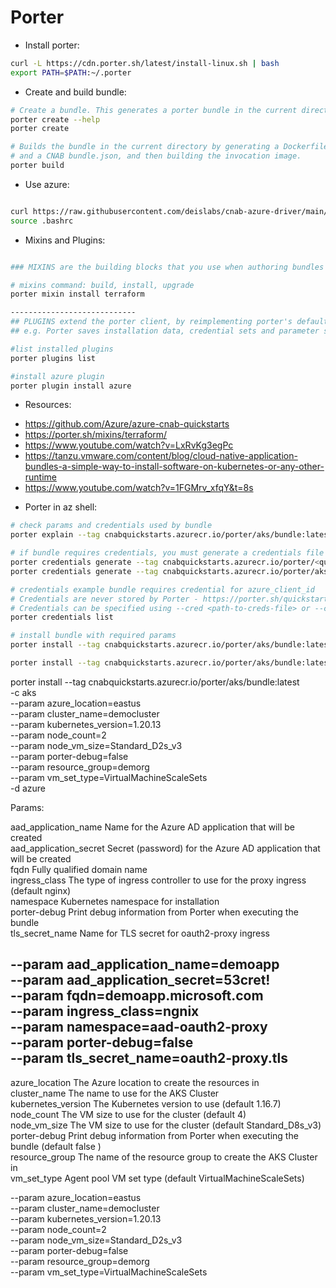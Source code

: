 
# Porter

* Install porter:
```bash
curl -L https://cdn.porter.sh/latest/install-linux.sh | bash
export PATH=$PATH:~/.porter
```
* Create and build bundle:

```bash
# Create a bundle. This generates a porter bundle in the current directory.
porter create --help
porter create

# Builds the bundle in the current directory by generating a Dockerfile 
# and a CNAB bundle.json, and then building the invocation image.
porter build
```
* Use azure:
```bash

curl https://raw.githubusercontent.com/deislabs/cnab-azure-driver/main/install-in-azure-cloudshell.sh |/bin/bash
source .bashrc
```

* Mixins and Plugins:

```bash

### MIXINS are the building blocks that you use when authoring bundles

# mixins command: build, install, upgrade
porter mixin install terraform

----------------------------
## PLUGINS extend the porter client, by reimplementing porter's default functionality 
## e.g. Porter saves installation data, credential sets and parameter sets using the local filesystem to ~/.porter by ### default. A plugin can change that behavior to save them to cloud storage instead

#list installed plugins 
porter plugins list

#install azure plugin
porter plugin install azure

```

* Resources:

- https://github.com/Azure/azure-cnab-quickstarts
- https://porter.sh/mixins/terraform/
- https://www.youtube.com/watch?v=LxRvKg3egPc
- https://tanzu.vmware.com/content/blog/cloud-native-application-bundles-a-simple-way-to-install-software-on-kubernetes-or-any-other-runtime
- https://www.youtube.com/watch?v=1FGMrv_xfqY&t=8s

* Porter in az shell:

```bash
# check params and credentials used by bundle
porter explain --tag cnabquickstarts.azurecr.io/porter/aks/bundle:latest

# if bundle requires credentials, you must generate a credentials file with the required values.
porter credentials generate --tag cnabquickstarts.azurecr.io/porter/<quickstart-name>/bundle:<quickstart-version>
porter credentials generate --tag cnabquickstarts.azurecr.io/porter/aks/bundle:latest

# credentials example bundle requires credential for azure_client_id
# Credentials are never stored by Porter - https://porter.sh/quickstart/credentials/
# Credentials can be specified using --cred <path-to-creds-file> or --cred <credentials_set_name>
porter credentials list

# install bundle with required params
porter install --tag cnabquickstarts.azurecr.io/porter/aks/bundle:latest -d azure -c 

porter install --tag cnabquickstarts.azurecr.io/porter/aks/bundle:latest --cred aks-aad-oauth-proxy -d azure --param aad_application_name=myapp --param aad_application_secret=53cret! --param fqdn=myapp.microsoft.com
```


porter install --tag cnabquickstarts.azurecr.io/porter/aks/bundle:latest \
-c aks \
--param azure_location=eastus \
--param cluster_name=democluster \
--param kubernetes_version=1.20.13 \
--param node_count=2 \
--param node_vm_size=Standard_D2s_v3 \
--param porter-debug=false \
--param resource_group=demorg \
--param vm_set_type=VirtualMachineScaleSets \
-d azure

Params:

aad_application_name     Name for the Azure AD application that will be created  
aad_application_secret   Secret (password) for the Azure AD application that will be created       
fqdn                     Fully qualified domain name                                           
ingress_class            The type of ingress controller to use for the proxy ingress   (default nginx)              
namespace                Kubernetes namespace for installation                                 
porter-debug             Print debug information from Porter when executing the bundle            
tls_secret_name          Name for TLS secret for oauth2-proxy ingress     

--param aad_application_name=demoapp \
--param aad_application_secret=53cret! \
--param fqdn=demoapp.microsoft.com \
--param ingress_class=ngnix \
--param namespace=aad-oauth2-proxy \
--param porter-debug=false \
--param tls_secret_name=oauth2-proxy.tls 
-------------------------------------------------------------------------------------------------------------------------------------------------
azure_location       The Azure location to create the resources in   
cluster_name         The name to use for the AKS Cluster                             
kubernetes_version   The Kubernetes version to use (default 1.16.7)               
node_count           The VM size to use for the cluster (default 4)                     
node_vm_size         The VM size to use for the cluster (default Standard_D8s_v3)
porter-debug         Print debug information from Porter when executing the bundle  (default false )  
resource_group       The name of the resource group to create the AKS Cluster in     
vm_set_type          Agent pool VM set type   (default    VirtualMachineScaleSets)

--param azure_location=eastus \
--param cluster_name=democluster \
--param kubernetes_version=1.20.13 \
--param node_count=2 \
--param node_vm_size=Standard_D2s_v3 \
--param porter-debug=false \
--param resource_group=demorg \
--param vm_set_type=VirtualMachineScaleSets